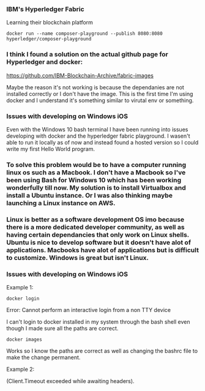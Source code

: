 ### IBM's Hyperledger Fabric
Learning their blockchain platform

    docker run --name composer-playground --publish 8080:8080 hyperledger/composer-playground

### I think I found a solution on the actual github page for Hyperledger and docker:
https://github.com/IBM-Blockchain-Archive/fabric-images

Maybe the reason it's not working is because the dependanies are not installed correctly or I don't have the image. This is the first time I'm using docker and I understand it's something similar to virutal env or something.

### Issues with developing on Windows iOS
Even with the Windows 10 bash terminal I have been running into issues developing with docker and the hyperledger fabric playground. I wasen't able to run it locally as of now and instead found a hosted version so I could write my first Hello World program.

### To solve this problem would be to have a computer running linux os such as a Macbook. I don't have a Macbook so I've been using Bash for Windows 10 which has been working wonderfully till now. My solution is to install Virtualbox and install a Ubuntu instance. Or I was also thinking maybe launching a Linux instance on AWS. 

### Linux is better as a software development OS imo because there is a more dedicated developer community, as well as having certain dependancies that only work on Linux shells. Ubuntu is nice to develop software but it doesn't have alot of applications. Macbooks have alot of applications but is difficult to customize. Windows is great but isn't Linux.   

### Issues with developing on Windows iOS

Example 1:

    docker login

Error: Cannot perform an interactive login from a non TTY device

I can't login to docker installed in my system through the bash shell even though I made sure all the paths are correct.

    docker images

Works so I know the paths are correct as well as changing the bashrc file to make the change permanent. 


Example 2:

(Client.Timeout exceeded while awaiting headers).


